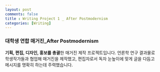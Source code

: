 ```yaml
---
layout: post
comments: false
title : Writing Project 1 _ After Postmodernism
categories: [Writing]
---
```


### 대학생 연합 매거진_After Postmodernism

**기획, 편집, 디자인, 홍보를 총괄**한 매거진 제작 프로젝트입니다.
언론학 연구 결과물로 학생작가들과 협업해 매거진을 제작했고, 편집자로서 독자 눈높이에 맞게 글을 다듬고 메시지를 명확히 하는데 주력했습니다.
